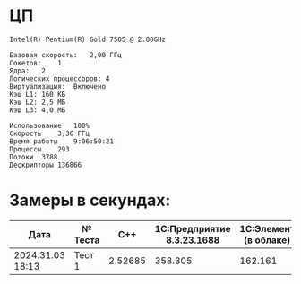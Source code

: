 # ЦП
	Intel(R) Pentium(R) Gold 7505 @ 2.00GHz

	Базовая скорость:	2,00 ГГц
	Сокетов:	1
	Ядра:	2
	Логических процессоров:	4
	Виртуализация:	Включено
	Кэш L1:	160 КБ
	Кэш L2:	2,5 МБ
	Кэш L3:	4,0 МБ

	Использование	100%
	Скорость	3,36 ГГц
	Время работы	9:06:50:21
	Процессы	293
	Потоки	3788
	Дескрипторы	136866

# Замеры в секундах:

|Дата             | № Теста | C++     | 1С:Предприятие 8.3.23.1688 | 1С:Элемент (в облаке) |
| --------------- | ------- | ------- | -------------------------- | --------------------- |
| 2024.31.03 18:13| Тест 1  | 2.52685 | 358.305                    | 162.161               |
